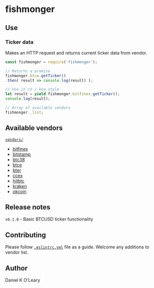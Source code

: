 # fishmonger

## Use
### Ticker data
Makes an HTTP request and returns current ticker data from vendor.
```js
const fishmonger = require('fishmonger');

// Returns a promise
fishmonger.btce.getTicker()
.then( result => console.log(result) );

// Use in co / koa style
let result = yield fishmonger.bitfinex.getTicker();
console.log(result);

// Array of available vendors
fishmonger._list;
```

## Available vendors
[`vendors/`](vendors)
- [bitfinex](vendors/bitfinex.json)
- [bitstamp](vendors/bitstamp.json)
- [btc38](vendors/btc38.json)
- [btce](vendors/btce.json)
- [bter](vendors/bter.json)
- [ccex](vendors/ccex.json)
- [hitbtc](vendors/hitbtc.json)
- [kraken](vendors/kraken.json)
- [okcoin](vendors/okcoin.json)

## Release notes
`v0.1.0` - Basic BTCUSD ticker functionality

## Contributing
Please follow [`.eslintrc.yml`](.eslintrc.yml) file as a guide.
Welcome any additions to vendor list.

## Author
Daniel K O'Leary

